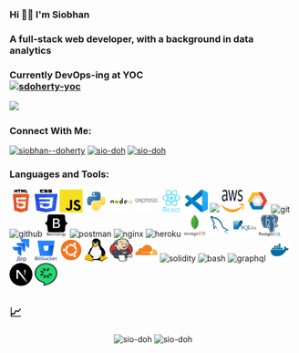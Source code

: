 ### Hi 👋🏻 I'm Siobhan
### A full-stack web developer, with a background in data analytics 
### Currently DevOps-ing at YOC <br /><a href="https://github.com/sdoherty-yoc" target="blank"><img src="https://www.influxdata.com/wp-content/uploads/GitHub-logo.jpg" alt="sdoherty-yoc" height="35"/></a> 

![](https://komarev.com/ghpvc/?username=sio-doh&color=green&style=flat) 

### Connect With Me:

<p align="left">  
  <a href="https://linkedin.com/in/siobhan--doherty" target="blank"><img src="https://img.icons8.com/color/35/000000/linkedin.png" alt="siobhan--doherty" height="35"/></a> 
  <a href="https://github.com/sio-doh" target="blank"><img src="https://www.influxdata.com/wp-content/uploads/GitHub-logo.jpg" alt="sio-doh" height="35"/></a> 
  <a href="https://www.codewars.com/users/sio-doh" target="blank"><img src="https://img.icons8.com/color/256/000000/codewars.png" alt="sio-doh" height="35" width="35"/></a> 
</p>

### Languages and Tools: 

<img src="https://github.com/walkxcode/dashboard-icons/blob/main/png/html.png" alt="html5" width="40" height="40"/> <img src="https://github.com/walkxcode/dashboard-icons/blob/main/png/css.png" alt="css3" width="40" height="40"/> <img src="https://github.com/walkxcode/dashboard-icons/blob/main/png/javascript.png" alt="javascript" width="40" height="40"/> <img src="https://raw.githubusercontent.com/devicons/devicon/master/icons/python/python-original.svg" alt="python" width="40" height="40"/> <img src="https://raw.githubusercontent.com/devicons/devicon/master/icons/nodejs/nodejs-original-wordmark.svg" alt="nodejs" width="40" height="40"/> <img src="https://raw.githubusercontent.com/devicons/devicon/master/icons/express/express-original-wordmark.svg" alt="express" width="40" height="40"/> <img src="https://raw.githubusercontent.com/devicons/devicon/master/icons/react/react-original-wordmark.svg" alt="react" width="40" height="40"/> <img src="https://github.com/walkxcode/dashboard-icons/blob/main/svg/vscode.svg" alt="vs-code" width="40" height="40"/> <img src="https://img.icons8.com/color/35/000000/pycharm.png"/> <img src="https://github.com/walkxcode/dashboard-icons/blob/main/svg/aws.svg" alt="aws" width="40" height="40"/> 
<img src="https://github.com/walkxcode/dashboard-icons/blob/main/svg/google-cloud-platform.svg" alt="gcp" width="40" height="40"/> <img src="https://www.vectorlogo.zone/logos/git-scm/git-scm-icon.svg" alt="git" width="40" height="40"/> <img src="https://www.vectorlogo.zone/logos/github/github-icon.svg" alt="github" width="40" height="40"/> <img src="https://raw.githubusercontent.com/devicons/devicon/master/icons/bootstrap/bootstrap-plain-wordmark.svg" alt="bootstrap" width="40" height="40"/> <img src="https://www.vectorlogo.zone/logos/getpostman/getpostman-icon.svg" alt="postman" width="40" height="40"/> <img src="https://www.vectorlogo.zone/logos/nginx/nginx-ar21.svg" alt="nginx" width="40" height="40"/> <img src="https://www.vectorlogo.zone/logos/heroku/heroku-icon.svg" alt="heroku" width="40" height="40"/> <img src="https://raw.githubusercontent.com/devicons/devicon/master/icons/mongodb/mongodb-original-wordmark.svg" alt="mongodb" width="40" height="40"/> <img src="https://github.com/walkxcode/dashboard-icons/blob/main/png/mysql.png" alt="mysql" width="40" height="40"/> <img src="https://raw.githubusercontent.com/devicons/devicon/master/icons/sqlite/sqlite-original-wordmark.svg" alt="sqlite" width="40" height="40"/> <img src="https://raw.githubusercontent.com/devicons/devicon/master/icons/postgresql/postgresql-original-wordmark.svg" alt="postgresql" width="40" height="40"/> <img src="https://raw.githubusercontent.com/devicons/devicon/master/icons/jira/jira-original-wordmark.svg" alt="jira" width="40" height="40"/> <img src="https://raw.githubusercontent.com/devicons/devicon/master/icons/bitbucket/bitbucket-original-wordmark.svg" alt="bitbucket" width="40" height="40"/> <img src="https://github.com/walkxcode/dashboard-icons/blob/main/png/ubuntu.png" alt="ubuntu" width="40" height="40"/> <img src="https://github.com/walkxcode/dashboard-icons/blob/main/png/tux.png" alt="linux" width="40" height="40"/> <img src="https://github.com/walkxcode/dashboard-icons/blob/main/png/jenkins.png" alt="jenkins" width="40" height="40"/> <img src="https://github.com/walkxcode/dashboard-icons/blob/main/svg/cloudflare.svg" alt="cloudflare" width="40" height="40"/> <img src= "https://smartcontractprogrammer.com/static/media/logo.cae6ce4a.svg" alt="solidity" width="40" height="40"/> <img src="https://cdn.jsdelivr.net/gh/walkxcode/dashboard-icons/png/shell-light.png" alt="bash" width="40" height="40"/> <img src="https://user-images.githubusercontent.com/25181517/192107856-aa92c8b1-b615-47c3-9141-ed0d29a90239.png" alt="graphql" width="40" height="40"/> <img src="https://github.com/walkxcode/dashboard-icons/blob/main/png/docker.png" alt="docker" width="40" height="40"/> <img src="https://github.com/walkxcode/dashboard-icons/blob/main/png/nextjs.png" alt="nextjs" width="40" height="40"/> <img src="https://github.com/cucumber/cucumber-js/blob/main/docs/images/logo.svg" alt="cucumberjs" width="40" height="40" />




## 📈 

<p align="center">
  <img width="40%" src="https://github-readme-stats.vercel.app/api/top-langs/?username=sio-doh&layout=compact" alt="sio-doh"/>
  <img width="48%" src="https://github-readme-stats.vercel.app/api?username=sio-doh&count_private=true&theme=tokyonight" alt="sio-doh" />
</p>


<!-- 
[![Profile badge](https://www.codewars.com/users/sio-doh/badges/large)](https://www.codewars.com/users/sio-doh) 

## Support Me💰 
<a href="https://www.buymeacoffee.com/siodoh" target="_blank"><img height="35" style="border:0px;height:46px;" src="https://cdn.buymeacoffee.com/buttons/v2/default-yellow.png" border="0" alt="Buy Me A Coffee" />  <a href="https://ko-fi.com/siodoh" target="_blank"><img height="35" style="border:0px;height:46px;" src="https://az743702.vo.msecnd.net/cdn/kofi3.png?v=0" border="0" alt="Buy Me a Coffee at ko-fi.com" />


**sio-doh/sio-doh** is a ✨ _special_ ✨ repository because its `README.md` (this file) appears on your GitHub profile.
Here are some ideas to get you started:

- 🔭 I’m currently working on ...
- 🌱 I’m currently learning ...
- 👯 I’m looking to collaborate on ...
- 🤔 I’m looking for help with ...
- 💬 Ask me about ...
- 📫 How to reach me: ...
- 😄 Pronouns: ...
- ⚡ Fun fact: ...
-->
